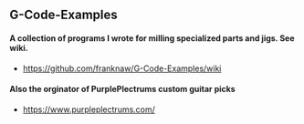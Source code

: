 ## G-Code-Examples
#### A collection of programs I wrote for milling specialized parts and jigs. See wiki.
* https://github.com/franknaw/G-Code-Examples/wiki

#### Also the orginator of PurplePlectrums custom guitar picks
* https://www.purpleplectrums.com/
